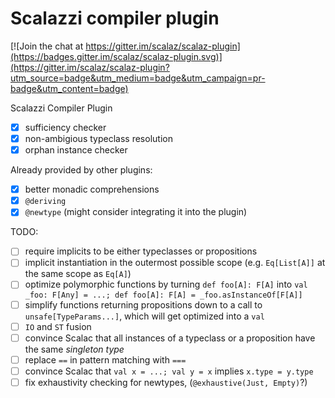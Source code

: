 # Scalazzi compiler plugin

[![Join the chat at https://gitter.im/scalaz/scalaz-plugin](https://badges.gitter.im/scalaz/scalaz-plugin.svg)](https://gitter.im/scalaz/scalaz-plugin?utm_source=badge&utm_medium=badge&utm_campaign=pr-badge&utm_content=badge)

Scalazzi Compiler Plugin
 * [x] sufficiency checker
 * [x] non-ambigious typeclass resolution
 * [x] orphan instance checker

Already provided by other plugins:
 * [x] better monadic comprehensions
 * [x] `@deriving`
 * [x] `@newtype` (might consider integrating it into the plugin)

TODO:
 * [ ] require implicits to be either typeclasses or propositions
 * [ ] implicit instantiation in the outermost possible scope (e.g. `Eq[List[A]]` at the same scope as `Eq[A]`)
 * [ ] optimize polymorphic functions by turning `def foo[A]: F[A]` into `val _foo: F[Any] = ...; def foo[A]: F[A] = _foo.asInstanceOf[F[A]]`
 * [ ] simplify functions returning propositions down to a call to `unsafe[TypeParams...]`, which will get optimized into a `val`
 * [ ] `IO` and `ST` fusion
 * [ ] convince Scalac that all instances of a typeclass or a proposition have the same *singleton type*
 * [ ] replace `==` in pattern matching with `===`
 * [ ] convince Scalac that `val x = ...; val y = x` implies `x.type = y.type`
 * [ ] fix exhaustivity checking for newtypes, (`@exhaustive(Just, Empty)`?)
